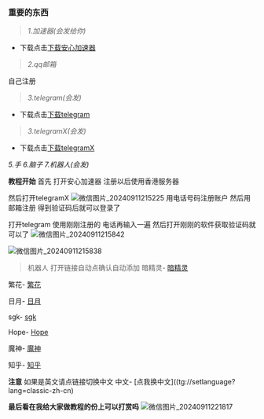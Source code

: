 ### 重要的东西

> _1.加速器(会发给你)_
- 下载点击[下载安心加速器](https://123.yuhyss.top:65500/v1/file/app/build/%E5%AE%89%E5%BF%83%E5%8A%A0%E9%80%9F%E5%99%A8_1.0.55.70165.apk)


> _2.qq邮箱_

自己注册

> _3.telegram(会发)_
- 下载点击[下载telegram](https://www.telegram.org/dl/android/apk)

> _3.telegramX(会发)_
- 下载点击[下载telegramX](https://dw.uptodown.net/dwn/eJnS04mfQu1eXBHUMiOdxOkEsdkUD9nfrin-WKncHbfcrJIGFNxaaL2Mj2KZznmy9RNZAPl5RMV4LXnNWlBdGU8X2dAx9OVJX6apQoeJZLgoRTAsQZd_ubgXBNryFy-F/fu2zLvlTpz7mJugefwRpEcM2tbSyV-PqAbytyKHmNeiKj651jM5TrZhoTyg8Iw_a30PXwtGDV-RCgd1u5sQuL_030j96gl1Xh73EDJ0PzMf-c_aihmJNlMG2_JeIl7xD/ci-FnpMn5r-VyC3fjCPFr8KSqgUwUv0YEUdB73Xf30TXJyNvWj09PWXYi94z5uC5fGbZYW1cnZHQ-mRMGAi9JyBZTRF6771CnNEpwsFUVeY=/telegram-x-0-26-11-1734-arm64-v8a.apk)


_5.手_
_6.脑子_
_7.机器人(会发)_


**教程开始**
首先
打开安心加速器
注册以后使用香港服务器

然后打开telegramX
![微信图片_20240911215225](https://github.com/user-attachments/assets/301a41ba-8aa2-42ba-9c5e-aff39d1e7130)
用电话号码注册账户
然后用邮箱注册
得到验证码后就可以登录了


打开telegram
使用刚刚注册的
电话再输入一遍
然后打开刚刚的软件获取验证码就可以了
![微信图片_20240911215842](https://github.com/user-attachments/assets/eb466073-a9bf-4dc6-95d9-48e1925984b0)

![微信图片_20240911215838](https://github.com/user-attachments/assets/f35b19af-2214-4762-9021-60047f9d6b84)

> 机器人
打开链接自动点确认自动添加
暗精灵- [暗精灵](https://t.me/AJL01_bot?start=qaRpMfZUeL)

繁花- [繁花](http://t.me/FanHuaSGK_bot?start=FanHua_VECQOZEK)

日月- [日月](https://t.me/RYSGKBOT?start=7449301675)

sgk- [sgk](https://t.me/sgk2023_03_30bot)

Hope- [Hope](https://t.me/HereisHopeBot?start=Xabaea2807e044ef6e8111cb6a2193819)

魔神- [魔神](t.me/moshensgk_bot?start=NzQ0OTMwMTY3NQ==)

知乎- [知乎](https://t.me/zhihu_bot)

**注意**
如果是英文请点链接切换中文
中文- [点我换中文]((tg://setlanguage?lang=classic-zh-cn)


**最后看在我给大家做教程的份上可以打赏吗**
![微信图片_20240911221817](https://github.com/user-attachments/assets/cad27fd6-e485-448f-8eb4-e0f72dc3abfd)
